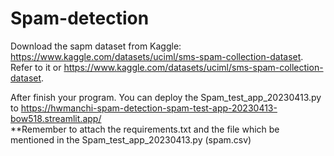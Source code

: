 # Spam-detection
Download the sapm dataset from Kaggle: https://www.kaggle.com/datasets/uciml/sms-spam-collection-dataset.  
Refer to it or https://www.kaggle.com/datasets/uciml/sms-spam-collection-dataset.

After finish your program. You can deploy the Spam_test_app_20230413.py to https://hwmanchi-spam-detection-spam-test-app-20230413-bow518.streamlit.app/  
**Remember to attach the requirements.txt and the file which be mentioned in the Spam_test_app_20230413.py (spam.csv)  

